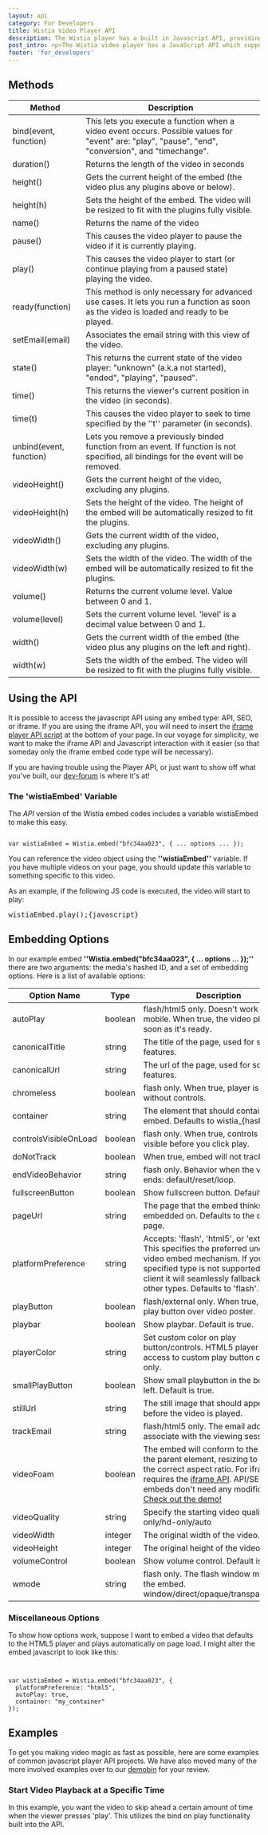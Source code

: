 ```yaml
---
layout: api
category: For Developers
title: Wistia Video Player API
description: The Wistia player has a built in Javascript API, providing you with a variety of ways to create awesome functions and interact with the player.
post_intro: <p>The Wistia video player has a JavaScript API which supports a number of ways to interact with and control the video player. It uses the same interface for both Flash and HTML5 versions of the player, and provides convenience functions to accomplish common goals.</p><p><strong>Note:</strong> for custom javascript you write to interface with a Wistia embed, add it to your source <em>under</em> the Wistia embed (ie. the footer).</p>
footer: 'for_developers'
---
```


## Methods

Method                  | Description
------                  | -----------
bind(event, function)   | This lets you execute a function when a video event occurs. Possible values for "event" are: "play", "pause", "end", "conversion", and "timechange".
duration()              | Returns the length of the video in seconds
height()                | Gets the current height of the embed (the video plus any plugins above or below).
height(h)               | Sets the height of the embed. The video will be resized to fit with the plugins fully visible.
name()                  | Returns the name of the video
pause()                 | This causes the video player to pause the video if it is currently playing.
play()                  | This causes the video player to start (or continue playing from a paused state) playing the video.
ready(function)         | This method is only necessary for advanced use cases. It lets you run a function as soon as the video is loaded and ready to be played.
setEmail(email)         | Associates the email string with this view of the video.
state()                 | This returns the current state of the video player: "unknown" (a.k.a not started), "ended", "playing", "paused".
time()                  | This returns the viewer's current position in the video (in seconds).
time(t)                 | This causes the video player to seek to time specified by the ''t'' parameter (in seconds).
unbind(event, function) | Lets you remove a previously binded function from an event. If function is not specified, all bindings for the event will be removed.
videoHeight()           | Gets the current height of the video, excluding any plugins.
videoHeight(h)          | Sets the height of the video. The height of the embed will be automatically resized to fit the plugins.
videoWidth()            | Gets the current width of the video, excluding any plugins.
videoWidth(w)           | Sets the width of the video. The width of the embed will be automatically resized to fit the plugins.
volume()                | Returns the current volume level. Value between 0 and 1.
volume(level)           | Sets the current volume level. 'level' is a decimal value between 0 and 1.
width()                 | Gets the current width of the embed (the video plus any plugins on the left and right).
width(w)                | Sets the width of the embed. The video will be resized to fit with the plugins fully visible.

## Using the API

It is possible to access the javascript API using any embed type: API, SEO, or iframe. If you are using the iframe API, you will need to insert the [iframe player API script](/iframe-api.html) at the bottom of your page. In our voyage for simplicity, we want to make the iframe API and Javascript interaction with it easier (so that someday only the iframe embed code type will be necessary).

If you are having trouble using the Player API, or just want to show off what you've built, our [dev-forum](http://dev-forum.wistia.com) is where it's at!

### The 'wistiaEmbed' Variable

The *API* version of the Wistia embed codes includes a variable <span class="code">wistiaEmbed</span> to make this easy.

<pre><code class="language-javascript">
var wistiaEmbed = Wistia.embed("bfc34aa023", { ... options ... });
</code></pre>

You can reference the video object using the **''wistiaEmbed''** variable.  If you have multiple videos on your page, you should update this variable to something specific to this video.

As an example, if the following JS code is executed, the video will start to play:

<div class="code"><pre>wistiaEmbed.play();{javascript}</pre></div>

## Embedding Options

In our example embed **''Wistia.embed("bfc34aa023", { ... options ... });''** there are two arguments: the media's hashed ID, and a set of embedding options. Here is a list of available options:

 | Option Name           | Type    | Description
 | -----------           | ----    | -----------
 | autoPlay              | boolean | flash/html5 only. Doesn't work on mobile. When true, the video plays as soon as it's ready.
 | canonicalTitle        | string  | The title of the page, used for social features.
 | canonicalUrl          | string  | The url of the page, used for social features.
 | chromeless            | boolean | flash only. When true, player is created without controls.
 | container             | string  | The element that should container the embed. Defaults to wistia_{hashed_id}
 | controlsVisibleOnLoad | boolean | flash only. When true, controls are visible before you click play.
 | doNotTrack            | boolean | When true, embed will not track views.
 | endVideoBehavior      | string  | flash only. Behavior when the video ends: default/reset/loop.
 | fullscreenButton      | boolean | Show fullscreen button. Default is true.
 | pageUrl               | string  | The page that the embed thinks it's embedded on. Defaults to the current page.
 | platformPreference    | string  | Accepts: 'flash', 'html5', or 'external'. This specifies the preferred underlying video embed mechanism. If your specified type is not supported by a client it will seamlessly fallback to the other types. Defaults to 'flash'.
 | playButton            | boolean | flash/external only. When true, display play button over video poster.
 | playbar               | boolean | Show playbar. Default is true.
 | playerColor           | string  | Set custom color on play button/controls. HTML5 player has access to custom play button color only.
 | smallPlayButton       | boolean | Show small playbutton in the bottom left. Default is true.
 | stillUrl              | string  | The still image that should appear before the video is played.
 | trackEmail            | string  | flash/html5 only. The email address to associate with the viewing session.
 | videoFoam             | boolean | The embed will conform to the width of the parent element, resizing to maintain the correct aspect ratio. For iframes, requires the [iframe API](/iframe-api.html). API/SEO embeds don't need any modifications. [Check out the demo!](http://wistia.github.com/demobin/video-foam) |
 | videoQuality          | string  | Specify the starting video quality. sd-only/hd-only/auto
 | videoWidth            | integer | The original width of the video.
 | videoHeight           | integer | The original height of the video.
 | volumeControl         | boolean | Show volume control. Default is false.
 | wmode                 | string  | flash only. The flash window mode of the embed. window/direct/opaque/transparent/gpu.

### Miscellaneous Options

To show how options work, suppose I want to embed a video that defaults to the HTML5 player and plays automatically on page load. I might alter the embed javascript to look like this:

<pre><code class='language-javascript'>
<div id="my_container"></div>
var wistiaEmbed = Wistia.embed("bfc34aa023", {
  platformPreference: "html5",
  autoPlay: true,
  container: "my_container"
});
</code></pre>

## Examples

To get you making video magic as fast as possible, here are some examples of common javascript player API projects. We have also moved many of the more involved examples over to our [demobin](http://wistia.github.com/demobin) for your review.

### Start Video Playback at a Specific Time

In this example, you want the video to skip ahead a certain amount of time when the viewer presses 'play'. This utilizes the <span class="code">bind on play</span> functionality built into the API.

<pre><code class="language-javascript">
<div id="wistia_29b0fbf547" class="wistia_embed" style="width:640px;height:360px;" data-video-width="640" data-video-height="360">&nbsp;</div>
<script charset="ISO-8859-1" src="http://fast.wistia.com/static/concat/E-v1.js"></script>
<script>
wistiaEmbed = Wistia.embed("29b0fbf547", {
  version: "v1",
  videoWidth: 640,
  videoHeight: 360,
  playerColor: "4991C4"
});
// insert the 'bind on play' function
wistiaEmbed.bind('play', function() {
  // use the .time() method to jump ahead 10 seconds
  wistiaEmbed.time(10);
});
</script>
</code></pre>

---

### Trigger an event at a specific time

In this example, let's assume that we want to fire a Javascript function when the viewer gets 60 seconds into the video. In order to accomplish this, we only need the bind method from the API.  The Javascript code can be seen below:

<pre><code class="language-javascript">
<script type="text/javascript">
wistiaEmbed.bind("timechange", function (t) {
  if(t > 60 && t < 62) {
    // Insert code to be executed here
  }
});
</script>
</code></pre>

The bind function monitors the state of the video in an event loop. Every 500 milliseconds, it checks to see if the video's time position has changed. If it has, it runs your function with the current time (t) as the only argument.

---

### Add Chaptering Links to your Embedded Video

Using the <span class="code">.time()</span> method from the Player API, you can add chapters quickly and easily.

Check out the [Chaptering Demo](http://wistia.github.com/demobin/chaptering/) for more on how this works.

---

### Alert when the video ends

<pre><code class="language-javascript">
<script type="text/javascript">
wistiaEmbed.bind("end", function () {
  alert("Hello world!");
});
</script>
</code></pre>

---

### Grab the email address of your video viewers

With [Wistia Turnstile](http://wistia.com/product/turnstile), you can require your viewers to enter an email address to view video content on your webpage.  Using the "conversion" event, you can trigger actions based on the email being entered - including passing that email on to another service!

<pre><code class="language-javascript">
<script type="text/javascript">
wistiaEmbed.bind("conversion", function(type, val) {
  // function to be executed
});
</script>
</code></pre>

At this time, the "type" of conversion is always 'pre-roll-email', and the "val" is the viewers email address.

---

### Selective Autoplay (Autoplay for viewers from specific sources)

Selective Autoplay will automatically play your embedded video based on the presence of a query string you specify.

See more about how it works on the [Selective Autoplay Demo Page](http://wistia.github.com/demobin/selective-autoplay).

---

### Alert on play just once

With the bind method, every time "play" is triggered, your function will be executed. But sometimes a user will scroll back to the beginning and hit Play again. If you want to avoid your function being executed again, you need to unbind it.

<pre><code class="language-javascript">
<script type="text/javascript">
function playFunc() {
  alert("Played the first time!");
  wistiaEmbed.unbind("play", playFunc);
}

wistiaEmbed.bind("play", playFunc);
</script>
</code></pre>

---

### Playing a second video on Post Roll click

By binding a click event onto the video container and verifying that the post roll has run, you can play a second video in the same container (Post Roll: "Click here to watch your free video!" and then have the video actually play in the same video container).

See the full demo on our [Post-Roll Video Play Demo Page](http://wistia.github.com/demobin/post-roll-video-play/).

---

### Creating HTML5-only Embed Codes

Every single Wistia embed code type automatically supports HTML5 when it detects a device that requires it (ie. iPhones, iPads).  There is no extra work needed - standard HTML embed codes will work on your iOS device out-of-the-box.

That being said, there are (potentially) some instances where HTML5 only is advisable. This is easy using the platformPreference parameter:

<span class="code">&amp;platformPreference=html5</span>

So a full HTML5 player embed code would look like this:

<pre><code class='language-markup'>
&lt;iframe width="960" height="450" src="http://app.wistia.com/embed/medias/e71f9baf4d?platformPreference=html5" frameborder="0"&gt;&lt;/iframe&gt;
</code></pre>

HTML5 player instances are still controllable through our standard javascript [player API](/player-api.html).

---

## Plugin Options

Our plugins have a lot of options too! Check them out:

*  [Socialbar](/socialbar-params.html)
*  [Post-Roll Call To Action](/postroll-params.html)
*  [Interactive Transcript](/transcript-params.html)
*  [Turnstile Email Capturing](/turnstile-params.html)

And if you're looking at these, you might want more info on [constructing an embed code](/construct-an-embed-code.html).
